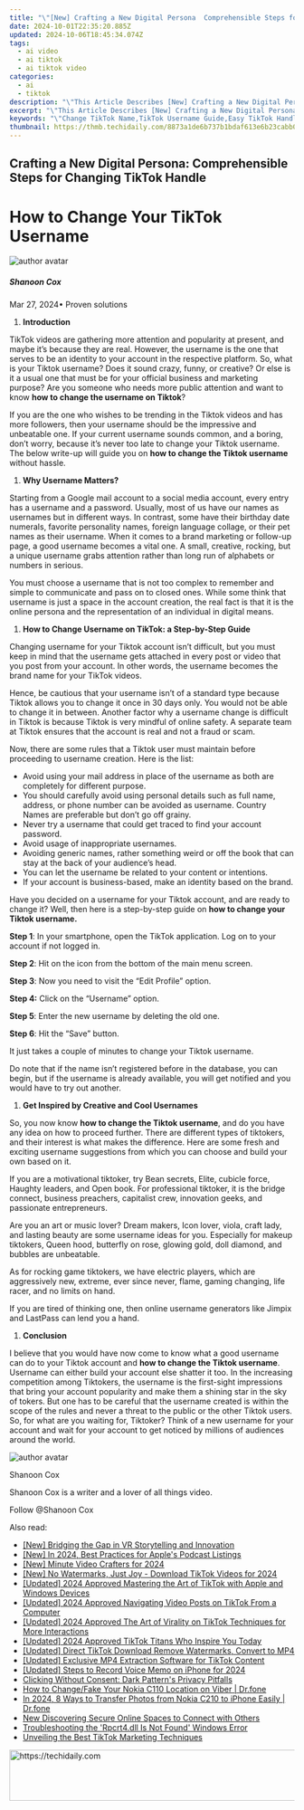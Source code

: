 ```yaml
---
title: "\"[New] Crafting a New Digital Persona  Comprehensible Steps for Changing TikTok Handle for 2024\""
date: 2024-10-01T22:35:20.885Z
updated: 2024-10-06T18:45:34.074Z
tags:
  - ai video
  - ai tiktok
  - ai tiktok video
categories:
  - ai
  - tiktok
description: "\"This Article Describes [New] Crafting a New Digital Persona: Comprehensible Steps for Changing TikTok Handle for 2024\""
excerpt: "\"This Article Describes [New] Crafting a New Digital Persona: Comprehensible Steps for Changing TikTok Handle for 2024\""
keywords: "\"Change TikTok Name,TikTok Username Guide,Easy TikTok Handle Update,Rebrand on TikTok,New TikTok Persona Creation,Step-by-Step TikTok Handle Changer,Optimize TikTok Identity\""
thumbnail: https://thmb.techidaily.com/8873a1de6b737b1bdaf613e6b23cabb06e207ebbce95a2d263cbd7e4a2de27ba.jpg
---
```


## Crafting a New Digital Persona: Comprehensible Steps for Changing TikTok Handle

# How to Change Your TikTok Username

![author avatar](https://images.wondershare.com/filmora/article-images/shannon-cox.jpg)

##### Shanoon Cox

 Mar 27, 2024• Proven solutions

1. **Introduction**

TikTok videos are gathering more attention and popularity at present, and maybe it’s because they are real. However, the username is the one that serves to be an identity to your account in the respective platform. So, what is your Tiktok username? Does it sound crazy, funny, or creative? Or else is it a usual one that must be for your official business and marketing purpose? Are you someone who needs more public attention and want to know **how to change the username on Tiktok**?

If you are the one who wishes to be trending in the Tiktok videos and has more followers, then your username should be the impressive and unbeatable one. If your current username sounds common, and a boring, don’t worry, because it’s never too late to change your Tiktok username. The below write-up will guide you on **how to change the Tiktok username** without hassle.

1. **Why Username Matters?**

Starting from a Google mail account to a social media account, every entry has a username and a password. Usually, most of us have our names as usernames but in different ways. In contrast, some have their birthday date numerals, favorite personality names, foreign language collage, or their pet names as their username. When it comes to a brand marketing or follow-up page, a good username becomes a vital one. A small, creative, rocking, but a unique username grabs attention rather than long run of alphabets or numbers in serious.

You must choose a username that is not too complex to remember and simple to communicate and pass on to closed ones. While some think that username is just a space in the account creation, the real fact is that it is the online persona and the representation of an individual in digital means.

1. **How to Change Username on TikTok: a Step-by-Step Guide**

Changing username for your Tiktok account isn’t difficult, but you must keep in mind that the username gets attached in every post or video that you post from your account. In other words, the username becomes the brand name for your TikTok videos.

Hence, be cautious that your username isn’t of a standard type because Tiktok allows you to change it once in 30 days only. You would not be able to change it in between. Another factor why a username change is difficult in Tiktok is because Tiktok is very mindful of online safety. A separate team at Tiktok ensures that the account is real and not a fraud or scam.

Now, there are some rules that a Tiktok user must maintain before proceeding to username creation. Here is the list:

* Avoid using your mail address in place of the username as both are completely for different purpose.
* You should carefully avoid using personal details such as full name, address, or phone number can be avoided as username. Country Names are preferable but don’t go off grainy.
* Never try a username that could get traced to find your account password.
* Avoid usage of inappropriate usernames.
* Avoiding generic names, rather something weird or off the book that can stay at the back of your audience’s head.
* You can let the username be related to your content or intentions.
* If your account is business-based, make an identity based on the brand.

Have you decided on a username for your Tiktok account, and are ready to change it? Well, then here is a step-by-step guide on **how to change your Tiktok username.**

**Step 1**: In your smartphone, open the TikTok application. Log on to your account if not logged in.

**Step 2**: Hit on the icon from the bottom of the main menu screen.

 **Step 3**: Now you need to visit the “Edit Profile” option.

 **Step 4:** Click on the “Username” option.

**Step 5**: Enter the new username by deleting the old one.

**Step 6**: Hit the “Save” button.

It just takes a couple of minutes to change your Tiktok username.

Do note that if the name isn’t registered before in the database, you can begin, but if the username is already available, you will get notified and you would have to try out another.

1. **Get Inspired by Creative and Cool Usernames**

So, you now know **how to change the Tiktok username**, and do you have any idea on how to proceed further. There are different types of tiktokers, and their interest is what makes the difference. Here are some fresh and exciting username suggestions from which you can choose and build your own based on it.

If you are a motivational tiktoker, try Bean secrets, Elite, cubicle force, Haughty leaders, and Open book. For professional tiktoker, it is the bridge connect, business preachers, capitalist crew, innovation geeks, and passionate entrepreneurs.

Are you an art or music lover? Dream makers, Icon lover, viola, craft lady, and lasting beauty are some username ideas for you. Especially for makeup tiktokers, Queen hood, butterfly on rose, glowing gold, doll diamond, and bubbles are unbeatable.

As for rocking game tiktokers, we have electric players, which are aggressively new, extreme, ever since never, flame, gaming changing, life racer, and no limits on hand.

If you are tired of thinking one, then online username generators like Jimpix and LastPass can lend you a hand.

1. **Conclusion**

I believe that you would have now come to know what a good username can do to your Tiktok account and **how to change the Tiktok username**. Username can either build your account else shatter it too. In the increasing competition among Tiktokers, the username is the first-sight impressions that bring your account popularity and make them a shining star in the sky of tokers. But one has to be careful that the username created is within the scope of the rules and never a threat to the public or the other Tiktok users. So, for what are you waiting for, Tiktoker? Think of a new username for your account and wait for your account to get noticed by millions of audiences around the world.

![author avatar](https://images.wondershare.com/filmora/article-images/shannon-cox.jpg)

Shanoon Cox

Shanoon Cox is a writer and a lover of all things video.

Follow @Shanoon Cox

<ins class="adsbygoogle"
      style="display:block"
      data-ad-client="ca-pub-7571918770474297"
      data-ad-slot="8358498916"
      data-ad-format="auto"
      data-full-width-responsive="true"></ins>

<span class="atpl-alsoreadstyle">Also read:</span>
<div><ul>
<li><a href="https://extra-lessons.techidaily.com/new-bridging-the-gap-in-vr-storytelling-and-innovation/"><u>[New] Bridging the Gap in VR Storytelling and Innovation</u></a></li>
<li><a href="https://fox-boxes.techidaily.com/new-in-2024-best-practices-for-apples-podcast-listings/"><u>[New] In 2024, Best Practices for Apple's Podcast Listings</u></a></li>
<li><a href="https://youtube-lab.techidaily.com/inute-video-crafters-for-2024/"><u>[New] Minute Video Crafters for 2024</u></a></li>
<li><a href="https://tiktok-clips.techidaily.com/new-no-watermarks-just-joy-download-tiktok-videos-for-2024/"><u>[New] No Watermarks, Just Joy - Download TikTok Videos for 2024</u></a></li>
<li><a href="https://tiktok-clips.techidaily.com/updated-2024-approved-mastering-the-art-of-tiktok-with-apple-and-windows-devices/"><u>[Updated] 2024 Approved Mastering the Art of TikTok with Apple and Windows Devices</u></a></li>
<li><a href="https://tiktok-clips.techidaily.com/updated-2024-approved-navigating-video-posts-on-tiktok-from-a-computer/"><u>[Updated] 2024 Approved Navigating Video Posts on TikTok From a Computer</u></a></li>
<li><a href="https://tiktok-clips.techidaily.com/updated-2024-approved-the-art-of-virality-on-tiktok-techniques-for-more-interactions/"><u>[Updated] 2024 Approved The Art of Virality on TikTok Techniques for More Interactions</u></a></li>
<li><a href="https://tiktok-clips.techidaily.com/updated-2024-approved-tiktok-titans-who-inspire-you-today/"><u>[Updated] 2024 Approved TikTok Titans Who Inspire You Today</u></a></li>
<li><a href="https://tiktok-clips.techidaily.com/updated-direct-tiktok-download-remove-watermarks-convert-to-mp4/"><u>[Updated] Direct TikTok Download Remove Watermarks, Convert to MP4</u></a></li>
<li><a href="https://tiktok-clips.techidaily.com/updated-exclusive-mp4-extraction-software-for-tiktok-content/"><u>[Updated] Exclusive MP4 Extraction Software for TikTok Content</u></a></li>
<li><a href="https://screen-video-capture.techidaily.com/updated-steps-to-record-voice-memo-on-iphone-for-2024/"><u>[Updated] Steps to Record Voice Memo on iPhone for 2024</u></a></li>
<li><a href="https://facebook.techidaily.com/clicking-without-consent-dark-patterns-privacy-pitfalls/"><u>Clicking Without Consent: Dark Pattern's Privacy Pitfalls</u></a></li>
<li><a href="https://location-social.techidaily.com/how-to-changefake-your-nokia-c110-location-on-viber-drfone-by-drfone-virtual-android/"><u>How to Change/Fake Your Nokia C110 Location on Viber | Dr.fone</u></a></li>
<li><a href="https://android-transfer.techidaily.com/in-2024-8-ways-to-transfer-photos-from-nokia-c210-to-iphone-easily-drfone-by-drfone-transfer-from-android-transfer-from-android/"><u>In 2024, 8 Ways to Transfer Photos from Nokia C210 to iPhone Easily | Dr.fone</u></a></li>
<li><a href="https://audio-shaping.techidaily.com/new-discovering-secure-online-spaces-to-connect-with-others/"><u>New Discovering Secure Online Spaces to Connect with Others</u></a></li>
<li><a href="https://tech-renaissance.techidaily.com/troubleshooting-the-rpcrt4dll-is-not-found-windows-error/"><u>Troubleshooting the 'Rpcrt4.dll Is Not Found' Windows Error</u></a></li>
<li><a href="https://tiktok-clips.techidaily.com/unveiling-the-best-tiktok-marketing-techniques/"><u>Unveiling the Best TikTok Marketing Techniques</u></a></li>
</ul></div>

<!-- affiliate ads begin -->
<a href="https://unicoeye.pxf.io/c/5597632/2148773/18498" target="_top" id="2148773">
  <img src="//a.impactradius-go.com/display-ad/18498-2148773" border="0" alt="https://techidaily.com" width="728" height="90"/>
</a>
<img height="0" width="0" src="https://unicoeye.pxf.io/i/5597632/2148773/18498" style="position:absolute;visibility:hidden;" border="0" />
<!-- affiliate ads end -->

